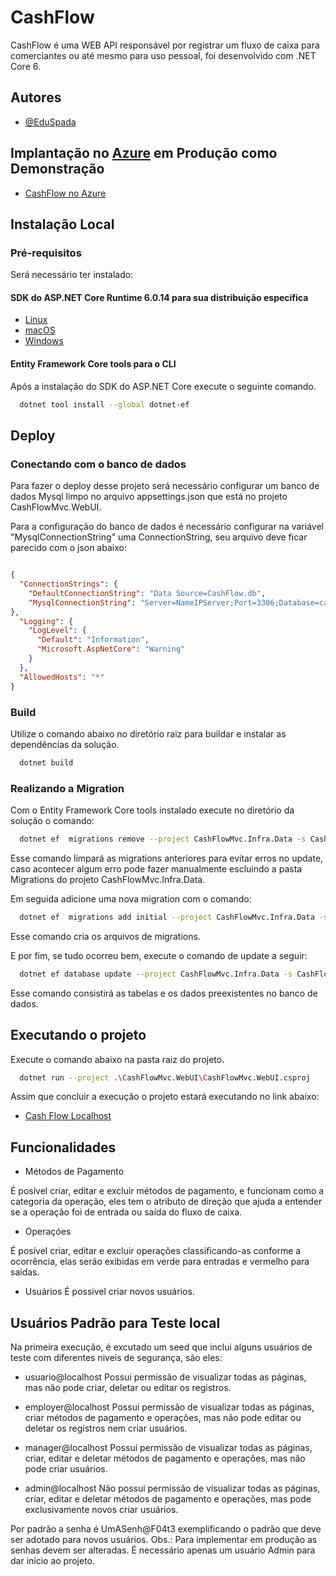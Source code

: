 # CashFlow

CashFlow é uma WEB API responsável por registrar um fluxo de caixa para comerciantes ou até mesmo para uso pessoal, foi desenvolvido com .NET Core 6.



## Autores

- [@EduSpada](https://www.github.com/EduSpada)


## Implantação no [Azure](https://portal.azure.com/) em Produção como Demonstração

 - [CashFlow no Azure](https://cashflowmjv.azurewebsites.net/)



## Instalação Local
### Pré-requisitos
Será necessário ter instalado:
#### SDK do ASP.NET Core Runtime 6.0.14 para sua distribuição específica
- [Linux](https://learn.microsoft.com/dotnet/core/install/linux?WT.mc_id=dotnet-35129-website)
- [macOS](https://dotnet.microsoft.com/en-us/download/dotnet/thank-you/sdk-6.0.406-macos-x64-installer)
- [Windows](https://dotnet.microsoft.com/en-us/download/dotnet/thank-you/sdk-6.0.406-windows-x64-installer)

#### Entity Framework Core tools para o CLI

Após a instalação do SDK do ASP.NET Core execute o seguinte comando.
```bash
  dotnet tool install --global dotnet-ef
```
    
## Deploy
### Conectando com o banco de dados
Para fazer o deploy desse projeto será necessário configurar um banco de dados Mysql limpo no arquivo appsettings.json que está no projeto CashFlowMvc.WebUI.

Para a configuração do banco de dados é necessário configurar na variável "MysqlConnectionString" uma ConnectionString, seu arquivo deve ficar parecido com o json abaixo:

```json

{
  "ConnectionStrings": {
    "DefaultConnectionString": "Data Source=CashFlow.db",
    "MysqlConnectionString": "Server=NameIPServer;Port=3306;Database=cashflowmydb;User ID=CashFlowSysAdm; Password=SuaSenha"
},
  "Logging": {
    "LogLevel": {
      "Default": "Information",
      "Microsoft.AspNetCore": "Warning"
    }
  },
  "AllowedHosts": "*"
}
```
### Build
Utilize o comando abaixo no diretório raiz para buildar e instalar as dependências da solução.
```bash
  dotnet build
```
### Realizando a Migration

Com o Entity Framework Core tools instalado execute no diretório da solução o comando:
```bash
  dotnet ef  migrations remove --project CashFlowMvc.Infra.Data -s CashFlowMvc.WebUI -c ApplicationDbContext --verbose
```
Esse comando limpará as migrations anteriores para evitar erros no update, caso acontecer algum erro pode fazer manualmente escluindo a pasta Migrations do projeto CashFlowMvc.Infra.Data.

Em seguida adicione uma nova migration com o comando:
```bash
  dotnet ef  migrations add initial --project CashFlowMvc.Infra.Data -s CashFlowMvc.WebUI -c ApplicationDbContext --verbose
```
Esse comando cria os arquivos de migrations.

E por fim, se tudo ocorreu bem, execute o comando de update a seguir:
```bash
  dotnet ef database update --project CashFlowMvc.Infra.Data -s CashFlowMvc.WebUI -c ApplicationDbContext --verbose
```
Esse comando consistirá as tabelas e os dados preexistentes no banco de dados.



## Executando o projeto

Execute o comando abaixo na pasta raiz do projeto.
```bash
  dotnet run --project .\CashFlowMvc.WebUI\CashFlowMvc.WebUI.csproj
```

Assim que concluir a execução o projeto estará executando no link abaixo:

- [Cash Flow Localhost](https://localhost:7263/)
## Funcionalidades

- Métodos de Pagamento

É posível criar, editar e excluir métodos de pagamento, e funcionam como a categoria da operação, eles tem o atributo de direção que ajuda a entender se a operação foi de entrada ou saída do fluxo de caixa.
- Operaçóes

É posível criar, editar e excluir operações classificando-as conforme a ocorrência, elas serão exibidas em verde para entradas e vermelho para saídas.
- Usuários
É possivel criar novos usuários.


## Usuários Padrão para Teste local

Na primeira execução, é excutado um seed que inclui alguns usuários de teste com diferentes niveis de segurança, são eles:

- usuario@localhost
Possui permissão de visualizar todas as páginas, mas não pode criar, deletar ou editar os registros.

- employer@localhost
Possui permissão de visualizar todas as páginas, criar métodos de pagamento e operações, mas não pode editar ou deletar os registros nem criar usuários.

- manager@localhost
Possui permissão de visualizar todas as páginas, criar, editar e deletar métodos de pagamento e operações, mas não pode criar usuários.

- admin@localhost
Não possui permissão de visualizar todas as páginas, criar, editar e deletar métodos de pagamento e operações, mas pode exclusivamente novos criar usuários.

Por padrão a senha é UmASenh@F04t3 exemplificando o padrão que deve ser adotado para novos usuários.
Obs.: Para implementar em produção as senhas devem ser alteradas. É necessário apenas um usuário Admin para dar início ao projeto.

